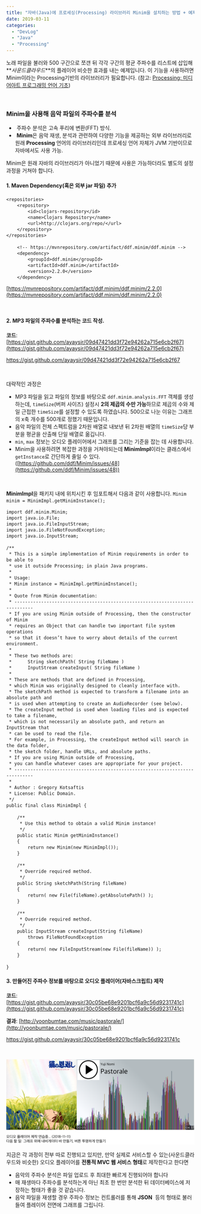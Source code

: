 ```yaml
---
title: "자바(Java)에 프로세싱(Processing) 라이브러리 Minim을 설치하는 방법 + 예제: 주파수 그래프가 있는 오디오 플레이어"
date: 2019-03-11
categories: 
  - "DevLog"
  - "Java"
  - "Processing"
---
```


노래 파일을 불러와 500 구간으로 쪼갠 뒤 각각 구간의 평균 주파수를 리스트에 삽입해 **_사운드클라우드_**의 플레이어 비슷한 효과를 내는 예제입니다. 이 기능을 사용하려면 Minim이라는 Processing기반의 라이브러리가 필요합니다. (참고: [Processing: 미디어아트 프로그래밍 언어 기초](http://yoonbumtae.com/?p=500))

 

### Minim을 사용해 음악 파일의 주파수를 분석

-  주파수 분석은 고속 푸리에 변환(FFT) 방식.
-  **Minim**은 음악 재생, 분석과 관련하여 다양한 기능을 제공하는 외부 라이브러리로 원래 **Processing** 언어의 라이브러리인데 프로세싱 언어 자체가 JVM 기반이므로 자바에서도 사용 가능.

Minim은 원래 자바의 라이브러리가 아니었기 때문에 사용은 가능하더라도 별도의 설정 과정을 거쳐야 합니다.

#### 1\. Maven Dependency(혹은 외부 jar 파일) 추가

```
<repositories>
    <repository>
        <id>clojars-repository</id>
        <name>Clojars Repository</name>
        <url>http://clojars.org/repo/</url>
    </repository>
</repositories>
 
    <!-- https://mvnrepository.com/artifact/ddf.minim/ddf.minim -->
    <dependency>
        <groupId>ddf.minim</groupId>
        <artifactId>ddf.minim</artifactId>
        <version>2.2.0</version>
    </dependency>
```

[https://mvnrepository.com/artifact/ddf.minim/ddf.minim/2.2.0](https://mvnrepository.com/artifact/ddf.minim/ddf.minim/2.2.0)

 

#### 2\. MP3 파일의 주파수를 분석하는 코드 작성.

**코드**: [https://gist.github.com/ayaysir/09d47421dd3f72e94262a715e6cb2f67](https://gist.github.com/ayaysir/09d47421dd3f72e94262a715e6cb2f67)

https://gist.github.com/ayaysir/09d47421dd3f72e94262a715e6cb2f67

 

대략적인 과정은

- MP3 파일을 읽고 파일의 정보를 바탕으로 `ddf.minim.analysis.FFT` 객체를 생성하는데, `timeSize`(버퍼 사이즈) 설정시 **2의 제곱의 수만 가능**하므로 제곱의 수와 제일 근접한 `timeSize`를 설정할 수 있도록 하였습니다. 500으로 나눈 이유는 그래프의 x축 개수를 500개로 정했기 때문입니다.
- 음악 파일의 전체 스펙트럼을 2차원 배열로 내보낸 뒤 2차원 배열의 `timeSize`당 부분을 평균을 산출해 단일 배열로 옮깁니다.
- `min`, `max` 정보는 오디오 플레이어에서 그래프를 그리는 기준을 잡는 데 사용합니다.
- Minim을 사용하려면 복잡한 과정을 거쳐야되는데 **MinimImpl**이라는 클래스에서 `getInstance`로 간단하게 줄일 수 있다. ([https://github.com/ddf/Minim/issues/48](https://github.com/ddf/Minim/issues/48))

 

**MinimImpl**을 패키지 내에 위치시킨 후 임포트해서 다음과 같이 사용합니다. `Minim minim = MinimImpl.getMinimInstance();`

```
import ddf.minim.Minim;
import java.io.File;
import java.io.FileInputStream;
import java.io.FileNotFoundException;
import java.io.InputStream;

/**
 * This is a simple implementation of Minim requirements in order to be able to
 * use it outside Processing; in plain Java programs.
 *
 * Usage:
 * Minim instance = MinimImpl.getMinimInstance();
 *
 * Quote from Minim documentation:
 * -----------------------------------------------------------------------------
 * If you are using Minim outside of Processing, then the constructor of Minim
 * requires an Object that can handle two important file system operations
 * so that it doesn’t have to worry about details of the current environment.
 *
 * These two methods are:
 *      String sketchPath( String fileName )
 *      InputStream createInput( String fileName )
 *
 * These are methods that are defined in Processing,
 * which Minim was originally designed to cleanly interface with.
 * The sketchPath method is expected to transform a filename into an absolute path and
 * is used when attempting to create an AudioRecorder (see below).
 * The createInput method is used when loading files and is expected to take a filename,
 * which is not necessarily an absolute path, and return an InputStream that
 * can be used to read the file.
 * For example, in Processing, the createInput method will search in the data folder,
 * the sketch folder, handle URLs, and absolute paths.
 * If you are using Minim outside of Processing,
 * you can handle whatever cases are appropriate for your project.
 * -----------------------------------------------------------------------------
 *
 * Author : Gregory Kotsaftis
 * License: Public Domain.
 */
public final class MinimImpl {

    /**
     * Use this method to obtain a valid Minim instance!
     */
    public static Minim getMinimInstance()
    {
        return new Minim(new MinimImpl());
    }

    /**
     * Override required method.
     */
    public String sketchPath(String fileName)
    {
        return( new File(fileName).getAbsolutePath() );
    }

    /**
     * Override required method.
     */
    public InputStream createInput(String fileName)
        throws FileNotFoundException
    {
        return( new FileInputStream(new File(fileName)) );
    }

}
```

#### 3\. 만들어진 주파수 정보를 바탕으로 오디오 플레이어(자바스크립트) 제작

**코드**: [https://gist.github.com/ayaysir/30c05be68e9201bcf6a9c56d9231741c](https://gist.github.com/ayaysir/30c05be68e9201bcf6a9c56d9231741c)

**결과**: [http://yoonbumtae.com/music/pastorale/](http://yoonbumtae.com/music/pastorale/)

https://gist.github.com/ayaysir/30c05be68e9201bcf6a9c56d9231741c

 

![](./assets/img/wp-content/uploads/2019/03/스크린샷_2018-11-11_오후_10.32.56.png)

지금은 각 과정이 전부 따로 진행되고 있지만, 만약 실제로 서비스할 수 있는(사운드클라우드와 비슷한) 오디오 플레이어를 **전통적 MVC 웹 서비스 형태**로 제작한다고 한다면

- 음악의 주파수 분석은 파일 업로드 후 최대한 빠르게 진행되어야 합니다
- 매 재생마다 주파수를 분석하는게 아닌 최초 한 번만 분석한 뒤 데이터베이스에 저장하는 형태가 좋을 것 같습니다.
- 음악 파일을 재생할 경우 주파수 정보는 컨트롤러를 통해 **JSON**  등의 형태로 불러들여 플레이어 전면에 그래프를 그립니다.
